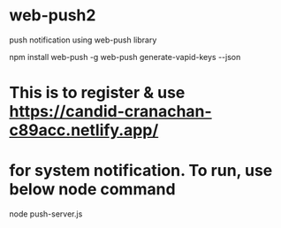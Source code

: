# web-push2

push notification using web-push library

npm install web-push -g
web-push generate-vapid-keys --json

# This is to register & use <https://candid-cranachan-c89acc.netlify.app/>

# for system notification. To run, use below node command

node push-server.js
